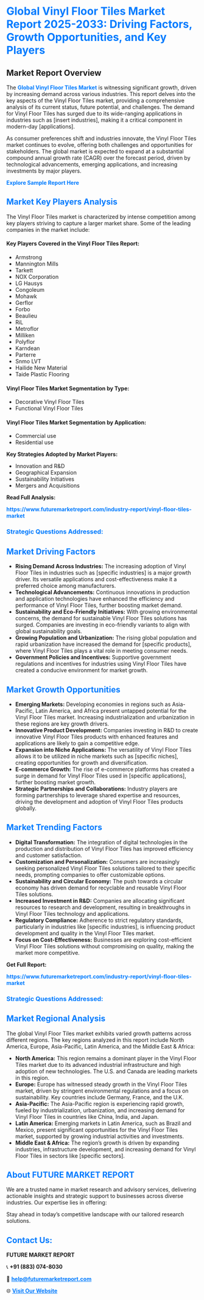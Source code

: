 <h1 style="color: #007BFF;">Global Vinyl Floor Tiles Market Report 2025-2033: Driving Factors, Growth Opportunities, and Key Players</h1>

<section id="overview">
<h2>Market Report Overview</h2>
<p>The <a href="https://www.futuremarketreport.com/industry-report/vinyl-floor-tiles-market" style="color: #007BFF; text-decoration: none;"><strong>Global Vinyl Floor Tiles Market</strong></a> is witnessing significant growth, driven by increasing demand across various industries. This report delves into the key aspects of the Vinyl Floor Tiles market, providing a comprehensive analysis of its current status, future potential, and challenges. The demand for Vinyl Floor Tiles has surged due to its wide-ranging applications in industries such as [insert industries], making it a critical component in modern-day [applications].</p>
<p>As consumer preferences shift and industries innovate, the Vinyl Floor Tiles market continues to evolve, offering both challenges and opportunities for stakeholders. The global market is expected to expand at a substantial compound annual growth rate (CAGR) over the forecast period, driven by technological advancements, emerging applications, and increasing investments by major players.</p>
</section>

<section id="overview">
<p><a href="https://www.futuremarketreport.com/request-sample/reportId=109726" style="color: #007BFF; text-decoration: none;"><strong>Explore Sample Report Here</strong></a></p>
</section>

<section id="key-players">
<h2 style="color: #007BFF;">Market Key Players Analysis</h2>
<p>The Vinyl Floor Tiles market is characterized by intense competition among key players striving to capture a larger market share. Some of the leading companies in the market include:</p>
<h4>Key Players Covered in the Vinyl Floor Tiles Report:</h4>
<ul><li>Armstrong</li><li>Mannington Mills</li><li>Tarkett</li><li>NOX Corporation</li><li>LG Hausys</li><li>Congoleum</li><li>Mohawk</li><li>Gerflor</li><li>Forbo</li><li>Beaulieu</li><li>RiL</li><li>Metroflor</li><li>Milliken</li><li>Polyflor</li><li>Karndean</li><li>Parterre</li><li>Snmo LVT</li><li>Hailide New Material</li><li>Taide Plastic Flooring</li></ul>
<h4>Vinyl Floor Tiles Market Segmentation by Type:</h4>
<ul><li>Decorative Vinyl Floor Tiles</li><li>Functional Vinyl Floor Tiles</li></ul>

<h4>Vinyl Floor Tiles Market Segmentation by Application:</h4>
<ul><li>Commercial use</li><li>Residential use</li></ul>
<p><strong>Key Strategies Adopted by Market Players:</strong></p>
<ul>
<li>Innovation and R&D</li>
<li>Geographical Expansion</li>
<li>Sustainability Initiatives</li>
<li>Mergers and Acquisitions</li>
</ul>
</section>

<section>
<p><strong>Read Full Analysis: </strong></p><a href="https://www.futuremarketreport.com/industry-report/vinyl-floor-tiles-market" style="color: #007BFF; text-decoration: none;"><strong>https://www.futuremarketreport.com/industry-report/vinyl-floor-tiles-market</strong></a>
<h3 style="color: #007BFF;">Strategic Questions Addressed:</h3>
</section>

<section id="driving-factors">
<h2 style="color: #007BFF;">Market Driving Factors</h2>
<ul>
<li><strong>Rising Demand Across Industries:</strong> The increasing adoption of Vinyl Floor Tiles in industries such as [specific industries] is a major growth driver. Its versatile applications and cost-effectiveness make it a preferred choice among manufacturers.</li>
<li><strong>Technological Advancements:</strong> Continuous innovations in production and application technologies have enhanced the efficiency and performance of Vinyl Floor Tiles, further boosting market demand.</li>
<li><strong>Sustainability and Eco-Friendly Initiatives:</strong> With growing environmental concerns, the demand for sustainable Vinyl Floor Tiles solutions has surged. Companies are investing in eco-friendly variants to align with global sustainability goals.</li>
<li><strong>Growing Population and Urbanization:</strong> The rising global population and rapid urbanization have increased the demand for [specific products], where Vinyl Floor Tiles plays a vital role in meeting consumer needs.</li>
<li><strong>Government Policies and Incentives:</strong> Supportive government regulations and incentives for industries using Vinyl Floor Tiles have created a conducive environment for market growth.</li>
</ul>
</section>

<section id="growth-opportunities">
<h2 style="color: #007BFF;">Market Growth Opportunities</h2>
<ul>
<li><strong>Emerging Markets:</strong> Developing economies in regions such as Asia-Pacific, Latin America, and Africa present untapped potential for the Vinyl Floor Tiles market. Increasing industrialization and urbanization in these regions are key growth drivers.</li>
<li><strong>Innovative Product Development:</strong> Companies investing in R&D to create innovative Vinyl Floor Tiles products with enhanced features and applications are likely to gain a competitive edge.</li>
<li><strong>Expansion into Niche Applications:</strong> The versatility of Vinyl Floor Tiles allows it to be utilized in niche markets such as [specific niches], creating opportunities for growth and diversification.</li>
<li><strong>E-commerce Growth:</strong> The rise of e-commerce platforms has created a surge in demand for Vinyl Floor Tiles used in [specific applications], further boosting market growth.</li>
<li><strong>Strategic Partnerships and Collaborations:</strong> Industry players are forming partnerships to leverage shared expertise and resources, driving the development and adoption of Vinyl Floor Tiles products globally.</li>
</ul>
</section>

<section id="trending-factors">
<h2 style="color: #007BFF;">Market Trending Factors</h2>
<ul>
<li><strong>Digital Transformation:</strong> The integration of digital technologies in the production and distribution of Vinyl Floor Tiles has improved efficiency and customer satisfaction.</li>
<li><strong>Customization and Personalization:</strong> Consumers are increasingly seeking personalized Vinyl Floor Tiles solutions tailored to their specific needs, prompting companies to offer customizable options.</li>
<li><strong>Sustainability and Circular Economy:</strong> The push towards a circular economy has driven demand for recyclable and reusable Vinyl Floor Tiles solutions.</li>
<li><strong>Increased Investment in R&D:</strong> Companies are allocating significant resources to research and development, resulting in breakthroughs in Vinyl Floor Tiles technology and applications.</li>
<li><strong>Regulatory Compliance:</strong> Adherence to strict regulatory standards, particularly in industries like [specific industries], is influencing product development and quality in the Vinyl Floor Tiles market.</li>
<li><strong>Focus on Cost-Effectiveness:</strong> Businesses are exploring cost-efficient Vinyl Floor Tiles solutions without compromising on quality, making the market more competitive.</li>
</ul>
</section>

<section>
<p><strong>Get Full Report: </strong></p><a href="https://www.futuremarketreport.com/industry-report/vinyl-floor-tiles-market" style="color: #007BFF; text-decoration: none;"><strong>https://www.futuremarketreport.com/industry-report/vinyl-floor-tiles-market</strong></a>
<h3 style="color: #007BFF;">Strategic Questions Addressed:</h3>
</section>


<section id="regional-analysis">
<h2 style="color: #007BFF;">Market Regional Analysis</h2>
<p>The global Vinyl Floor Tiles market exhibits varied growth patterns across different regions. The key regions analyzed in this report include North America, Europe, Asia-Pacific, Latin America, and the Middle East & Africa:</p>
<ul>
<li><strong>North America:</strong> This region remains a dominant player in the Vinyl Floor Tiles market due to its advanced industrial infrastructure and high adoption of new technologies. The U.S. and Canada are leading markets in this region.</li>
<li><strong>Europe:</strong> Europe has witnessed steady growth in the Vinyl Floor Tiles market, driven by stringent environmental regulations and a focus on sustainability. Key countries include Germany, France, and the U.K.</li>
<li><strong>Asia-Pacific:</strong> The Asia-Pacific region is experiencing rapid growth, fueled by industrialization, urbanization, and increasing demand for Vinyl Floor Tiles in countries like China, India, and Japan.</li>
<li><strong>Latin America:</strong> Emerging markets in Latin America, such as Brazil and Mexico, present significant opportunities for the Vinyl Floor Tiles market, supported by growing industrial activities and investments.</li>
<li><strong>Middle East & Africa:</strong> The region’s growth is driven by expanding industries, infrastructure development, and increasing demand for Vinyl Floor Tiles in sectors like [specific sectors].</li>
</ul>
</section>

<footer>
<h2 style="color: #007BFF;">About FUTURE MARKET REPORT</h2>
<p>We are a trusted name in market research and advisory services, delivering actionable insights and strategic support to businesses across diverse industries. Our expertise lies in offering:</p>

<p>Stay ahead in today’s competitive landscape with our tailored research solutions.</p>

<h2 style="color: #007BFF;">Contact Us:</h2>
<p><strong>FUTURE MARKET REPORT</strong></p>
<p>📞 <strong>+91 (883) 074-8030</strong></p>
<p>📧 <strong><a href="mailto:help@futuremarketreport.com" style="color: #007BFF;">help@futuremarketreport.com</a></strong></p>
<p>🌐 <strong><a href="https://www.futuremarketreport.com/" style="color: #007BFF;">Visit Our Website</a></strong></p>
</footer>
